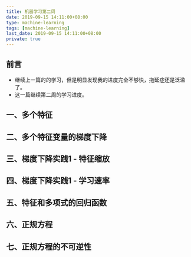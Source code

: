 ```yaml
---
title: 机器学习第二周
date: 2019-09-15 14:11:00+08:00
type: machine-learning
tags: [machine-learning]
last_date: 2019-09-15 14:11:00+08:00
private: true
---
```


## 前言

- 继续上一篇的的学习，但是明显发现我的进度完全不够快，拖延症还是泛滥了。
- 这一篇继续第二周的学习进度。

<!--more-->

## 一、多个特征


## 二、多个特征变量的梯度下降

## 三、梯度下降实践1 - 特征缩放

## 四、梯度下降实践1 - 学习速率

## 五、特征和多项式的回归函数

## 六、正规方程

## 七、正规方程的不可逆性


